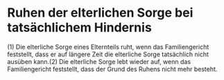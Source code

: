 # Ruhen der elterlichen Sorge bei tatsächlichem Hindernis

(1) Die elterliche Sorge eines Elternteils ruht, wenn das Familiengericht feststellt, dass er auf längere Zeit die elterliche Sorge tatsächlich nicht ausüben kann.(2) Die elterliche Sorge lebt wieder auf, wenn das Familiengericht feststellt, dass der Grund des Ruhens nicht mehr besteht. 

